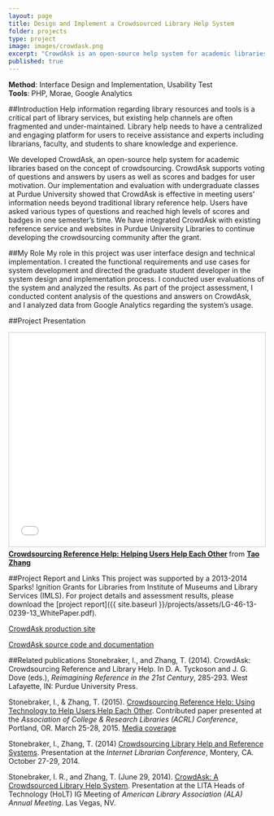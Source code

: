```yaml
---
layout: page
title: Design and Implement a Crowdsourced Library Help System
folder: projects
type: project
image: images/crowdask.png
excerpt: "CrowdAsk is an open-source help system for academic libraries based on the concept of crowdsourcing. CrowdAsk supports voting of questions and answers by users as well as scores and badges for user motivation."
published: true
---
```



**Method**: Interface Design and Implementation, Usability Test        
**Tools**: PHP, Morae, Google Analytics

##Introduction
Help information regarding library resources and tools is a critical part of library services, but existing help channels are often fragmented and under-maintained. Library help needs to have a centralized and engaging platform for users to receive assistance and experts including librarians, faculty, and students to share knowledge and experience. 

We developed CrowdAsk, an open-source help system for academic libraries based on the concept of crowdsourcing. CrowdAsk supports voting of questions and answers by users as well as scores and badges for user motivation. Our implementation and evaluation with undergraduate classes at Purdue University showed that CrowdAsk is effective in meeting users’ information needs beyond traditional library reference help. Users have asked various types of questions and reached high levels of scores and badges in one semester’s time. We have integrated CrowdAsk with existing reference service and websites in Purdue University Libraries to continue developing the crowdsourcing community after the grant.

##My Role
My role in this project was user interface design and technical implementation. I created the functional requirements and use cases for system development and directed the graduate student developer in the system design and implementation process. I conducted user evaluations of the system and analyzed the results. As part of the project assessment, I conducted content analysis of the questions and answers on CrowdAsk, and I analyzed data from Google Analytics regarding the system’s usage.

##Project Presentation
<iframe src="//www.slideshare.net/slideshow/embed_code/key/lYNUK7yY60nXWZ" width="510" height="420" frameborder="0" marginwidth="0" marginheight="0" scrolling="no" style="border:1px solid #CCC; border-width:1px; margin-bottom:5px; max-width: 100%;" allowfullscreen> </iframe> <div style="margin-bottom:5px"> <strong> <a href="//www.slideshare.net/jimmie/crowdsourcing-reference-help-helping-users-help-each-other" title="Crowdsourcing Reference Help: Helping Users Help Each Other" target="_blank">Crowdsourcing Reference Help: Helping Users Help Each Other</a> </strong> from <strong><a href="//www.slideshare.net/jimmie" target="_blank">Tao Zhang</a></strong> </div>

##Project Report and Links
This project was supported by a 2013-2014 Sparks! Ignition Grants for Libraries from Institute of Museums and Library Services (IMLS). For project details and assessment results, please download the [project report]({{ site.baseurl }}/projects/assets/LG-46-13-0239-13_WhitePaper.pdf).

[CrowdAsk production site](https://sites.lib.purdue.edu/crowdask/)

[CrowdAsk source code and documentation](https://github.com/crowdask0/crowdask)

##Related publications
Stonebraker, I., and Zhang, T. (2014). CrowdAsk: Crowdsourcing Reference and Library Help. In D. A. Tyckoson and J. G. Dove (eds.), *Reimagining Reference in the 21st Century*, 285-293. West Lafayette, IN: Purdue University Press.

Stonebraker, I., & Zhang, T. (2015). [Crowdsourcing Reference Help: Using Technology to Help Users Help Each Other](http://www.ala.org/acrl/sites/ala.org.acrl/files/content/conferences/confsandpreconfs/2015/Stonebraker_Zhang.pdf). Contributed paper presented at the *Association of College & Research Libraries (ACRL) Conference*, Portland, OR. March 25-28, 2015. [Media coverage](http://lj.libraryjournal.com/2015/04/shows-events/acrl-2015-a-breath-of-fresh-air/)

Stonebraker, I., Zhang, T. (2014) [Crowdsourcing Library Help and Reference Systems](http://www.slideshare.net/ilanabar/crowdask-a-crowdsourcing-reference-system-internet-librarian-2014). Presentation at the *Internet Librarian Conference*, Montery, CA. October 27-29, 2014.

Stonebraker, I. R., and Zhang, T. (June 29, 2014). [CrowdAsk: A Crowdsourced Library Help System](http://www.slideshare.net/ilanabar/crowdask-lita-holt-lightning-talks). Presentation at the LITA Heads of Technology (HoLT) IG Meeting of *American Library Association (ALA) Annual Meeting*. Las Vegas, NV.
